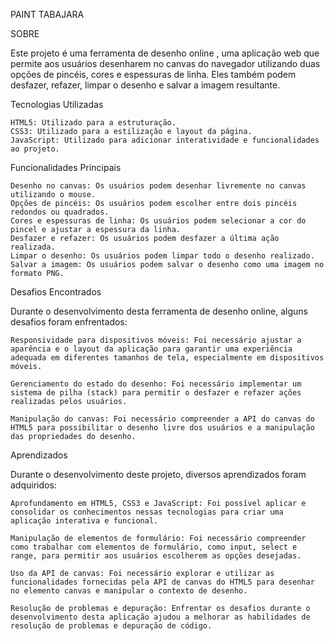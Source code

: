 PAINT TABAJARA

SOBRE

Este projeto é uma ferramenta de desenho online , uma aplicação web que permite aos usuários desenharem no canvas do navegador utilizando duas opções de pincéis, cores e espessuras de linha. Eles também podem desfazer, refazer, limpar o desenho e salvar a imagem resultante.

Tecnologias Utilizadas

    HTML5: Utilizado para a estruturação.
    CSS3: Utilizado para a estilização e layout da página.
    JavaScript: Utilizado para adicionar interatividade e funcionalidades ao projeto.

Funcionalidades Principais

    Desenho no canvas: Os usuários podem desenhar livremente no canvas utilizando o mouse.
    Opções de pincéis: Os usuários podem escolher entre dois pincéis redondos ou quadrados.
    Cores e espessuras de linha: Os usuários podem selecionar a cor do pincel e ajustar a espessura da linha.
    Desfazer e refazer: Os usuários podem desfazer a última ação realizada.
    Limpar o desenho: Os usuários podem limpar todo o desenho realizado.
    Salvar a imagem: Os usuários podem salvar o desenho como uma imagem no formato PNG.

Desafios Encontrados

Durante o desenvolvimento desta ferramenta de desenho online, alguns desafios foram enfrentados:

    Responsividade para dispositivos móveis: Foi necessário ajustar a aparência e o layout da aplicação para garantir uma experiência adequada em diferentes tamanhos de tela, especialmente em dispositivos móveis.

    Gerenciamento do estado do desenho: Foi necessário implementar um sistema de pilha (stack) para permitir o desfazer e refazer ações realizadas pelos usuários.

    Manipulação do canvas: Foi necessário compreender a API do canvas do HTML5 para possibilitar o desenho livre dos usuários e a manipulação das propriedades do desenho.

Aprendizados

Durante o desenvolvimento deste projeto, diversos aprendizados foram adquiridos:

    Aprofundamento em HTML5, CSS3 e JavaScript: Foi possível aplicar e consolidar os conhecimentos nessas tecnologias para criar uma aplicação interativa e funcional.

    Manipulação de elementos de formulário: Foi necessário compreender como trabalhar com elementos de formulário, como input, select e range, para permitir aos usuários escolherem as opções desejadas.

    Uso da API de canvas: Foi necessário explorar e utilizar as funcionalidades fornecidas pela API de canvas do HTML5 para desenhar no elemento canvas e manipular o contexto de desenho.

    Resolução de problemas e depuração: Enfrentar os desafios durante o desenvolvimento desta aplicação ajudou a melhorar as habilidades de resolução de problemas e depuração de código.
